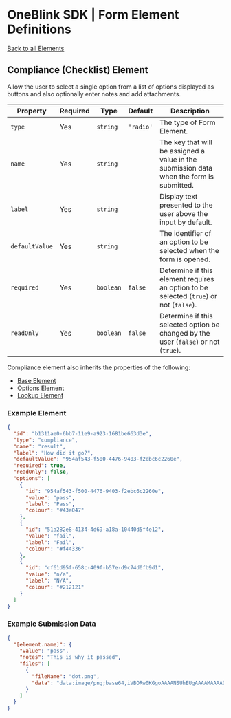 # OneBlink SDK | Form Element Definitions

[Back to all Elements](./README.md)

## Compliance (Checklist) Element

Allow the user to select a single option from a list of options displayed as buttons and also optionally enter notes and add attachments.

| Property       | Required | Type      | Default   | Description                                                                              |
| -------------- | -------- | --------- | --------- | ---------------------------------------------------------------------------------------- |
| `type`         | Yes      | `string`  | `'radio'` | The type of Form Element.                                                                |
| `name`         | Yes      | `string`  |           | The key that will be assigned a value in the submission data when the form is submitted. |
| `label`        | Yes      | `string`  |           | Display text presented to the user above the input by default.                           |
| `defaultValue` | Yes      | `string`  |           | The identifier of an option to be selected when the form is opened.                      |
| `required`     | Yes      | `boolean` | `false`   | Determine if this element requires an option to be selected (`true`) or not (`false`).   |
| `readOnly`     | Yes      | `boolean` | `false`   | Determine if this selected option be changed by the user (`false`) or not (`true`).      |

Compliance element also inherits the properties of the following:

- [Base Element](./base-element.md)
- [Options Element](./options-element.md)
- [Lookup Element](./lookup-element.md)

### Example Element

```JSON
{
  "id": "b1311ae0-6bb7-11e9-a923-1681be663d3e",
  "type": "compliance",
  "name": "result",
  "label": "How did it go?",
  "defaultValue": "954af543-f500-4476-9403-f2ebc6c2260e",
  "required": true,
  "readOnly": false,
  "options": [
    {
      "id": "954af543-f500-4476-9403-f2ebc6c2260e",
      "value": "pass",
      "label": "Pass",
      "colour": "#43a047"
    },
    {
      "id": "51a282e8-4134-4d69-a18a-10440d5f4e12",
      "value": "fail",
      "label": "Fail",
      "colour": "#f44336"
    },
    {
      "id": "cf61d95f-658c-409f-b57e-d9c74d0fb9d1",
      "value": "n/a",
      "label": "N/A",
      "colour": "#212121"
    }
  ]
}
```

### Example Submission Data

```JSON
{
  "[element.name]": {
    "value": "pass",
    "notes": "This is why it passed",
    "files": [
      {
        "fileName": "dot.png",
        "data": "data:image/png;base64,iVBORw0KGgoAAAANSUhEUgAAAAMAAAADCAYAAABWKLW/AAAAIElEQVQYV2NkYGBoYGBgqGdgYGhkZGBg+M8ABSAOXAYATFcEA8STCz8AAAAASUVORK5CYII="
      }
    ]
  }
}
```
